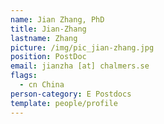```yaml
---
name: Jian Zhang, PhD
title: Jian-Zhang
lastname: Zhang
picture: /img/pic_jian-zhang.jpg
position: PostDoc
email: jianzha [at] chalmers.se
flags:
  - cn China
person-category: E Postdocs
template: people/profile
---
```

